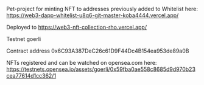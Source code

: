 Pet-project for minting NFT to addresses previously added to Whitelist here: https://web3-dapp-whitelist-u8q6-git-master-koba4444.vercel.app/

Deployed to https://web3-nft-collection-rho.vercel.app/

Testnet goerli

Contract address 0x6C93A387DeC26c61D9F44Dc4B154ea953de89a0B

NFTs registered and can be watched on opensea.com here:
 https://testnets.opensea.io/assets/goerli/0x59fba0ae558c8685d9d970b23cea77614d1cc362/1